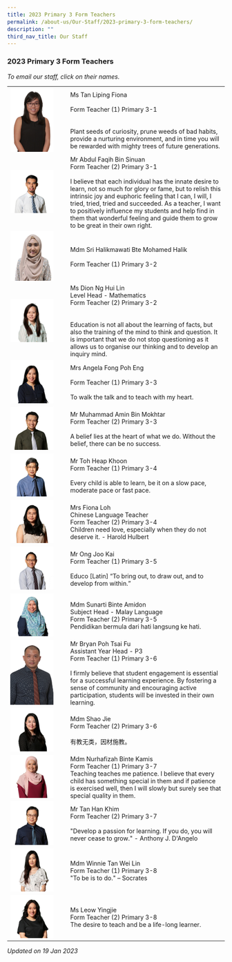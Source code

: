 ```yaml
---
title: 2023 Primary 3 Form Teachers
permalink: /about-us/Our-Staff/2023-primary-3-form-teachers/
description: ""
third_nav_title: Our Staff
---
```

### 2023 Primary 3 Form Teachers

*To email our staff, click on their names.*

|  |  |
|---|---|
| <img src="/images/ft76.png" style="width:80%"> | Ms Tan Liping Fiona<br><br>Form Teacher (1) Primary 3-1<br><br><br>Plant seeds of curiosity, prune weeds of bad habits, provide a nurturing environment, and in time you will be rewarded with mighty trees of future generations. |
| <img src="/images/ft77.png" style="width:80%"> | Mr Abdul Faqih Bin Sinuan<br>Form Teacher (2) Primary 3-1<br><br>I believe that each individual has the innate desire to learn, not so much for glory or fame, but to relish this intrinsic joy and euphoric feeling that I can, I will, I tried, tried, tried and succeeded. As a teacher, I want to positively influence my students and help find in them that wonderful feeling and guide them to grow to be great in their own right. |
| <img src="/images/ft78.png" style="width:80%"> | Mdm Sri Halikmawati Bte Mohamed Halik<br><br>Form Teacher (1) Primary 3-2    |
| <img src="/images/ft79.png" style="width:80%"> | Ms Dion Ng Hui Lin<br>Level Head - Mathematics<br>Form Teacher (2) Primary 3-2<br><br><br>Education is not all about the learning of facts, but also the training of the mind to think and question. It is important that we do not stop questioning as it allows us to organise our thinking and to develop an inquiry mind. |
| <img src="/images/ft80.png" style="width:80%"> | Mrs Angela Fong Poh Eng<br><br>Form Teacher (1) Primary 3-3<br><br>To walk the talk and to teach with my heart. |
| <img src="/images/ft81.png" style="width:80%"> | Mr Muhammad Amin Bin Mokhtar<br>Form Teacher (2) Primary 3-3<br><br>A belief lies at the heart of what we do. Without the belief, there can be no success. |
| <img src="/images/ft82.png" style="width:80%"> | Mr Toh Heap Khoon<br>Form Teacher (1) Primary 3-4<br><br>Every child is able to learn, be it on a slow pace, moderate pace or fast pace.  |
| <img src="/images/ft83.png" style="width:80%"> | Mrs Fiona Loh<br>Chinese Language Teacher<br>Form Teacher (2) Primary 3-4<br>Children need love, especially when they do not deserve it. - Harold Hulbert |
| <img src="/images/ft84.png" style="width:80%"> | Mr Ong Joo Kai<br>Form Teacher (1) Primary 3-5<br><br>Educo [Latin] “To bring out, to draw out, and to develop from within.”  |
| <img src="/images/ft85.png" style="width:80%"> | Mdm Sunarti Binte Amidon<br>Subject Head - Malay Language<br>Form Teacher (2) Primary 3-5<br>Pendidikan bermula dari hati langsung ke hati.  |
| <img src="/images/ft86.png" style="width:80%"> | Mr Bryan Poh Tsai Fu <br>Assistant Year Head - P3<br>Form Teacher (1) Primary 3-6<br><br>I firmly believe that student engagement is essential for a successful learning experience. By fostering a sense of community and encouraging active participation, students will be invested in their own learning. |
| <img src="/images/ft87.png" style="width:80%"> | Mdm Shao Jie<br>Form Teacher (2) Primary 3-6<br><br>有教无类，因材施教。 |
| <img src="/images/ft88.png" style="width:80%"> | Mdm Nurhafizah Binte Kamis<br>Form Teacher (1) Primary 3-7<br>Teaching teaches me patience. I believe that every child has something special in them and if patience is exercised well, then I will slowly but surely see that special quality in them. |
| <img src="/images/ft89.png" style="width:80%"> | Mr Tan Han Khim<br>Form Teacher (2) Primary 3-7<br><br>"Develop a passion for learning. If you do, you will never cease to grow." - Anthony J. D'Angelo  |
| <img src="/images/ft90.png" style="width:80%"> | Mdm Winnie Tan Wei Lin<br>Form Teacher (1) Primary 3-8<br>"To be is to do." – Socrates |
| <img src="/images/ft91.png" style="width:80%">  | Ms Leow Yingjie<br>Form Teacher (2) Primary 3-8<br>The desire to teach and be a life-long learner.  |

*Updated on 19 Jan 2023*